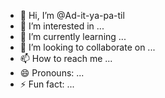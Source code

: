 - 👋 Hi, I’m @Ad-it-ya-pa-til
- 👀 I’m interested in ...
- 🌱 I’m currently learning ...
- 💞️ I’m looking to collaborate on ...
- 📫 How to reach me ...
- 😄 Pronouns: ...
- ⚡ Fun fact: ...

<!---
Ad-it-ya-pa-til/Ad-it-ya-pa-til is a ✨ special ✨ repository because its `README.md` (this file) appears on your GitHub profile.
You can click the Preview link to take a look at your changes.
--->
